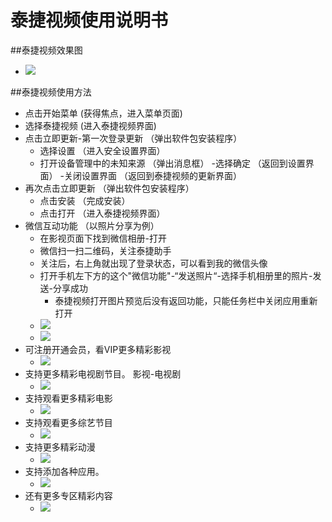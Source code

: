 # 泰捷视频使用说明书

##泰捷视频效果图
  - ![](https://github.com/openthos/app-testing-results/blob/master/IMGview/taijie.png)
  
##泰捷视频使用方法
  - 点击开始菜单    (获得焦点，进入菜单页面)
  - 选择泰捷视频   (进入泰捷视频界面)
  - 点击立即更新-第一次登录更新  （弹出软件包安装程序）
     - 选择设置  （进入安全设置界面）
     - 打开设备管理中的未知来源  （弹出消息框）
       -选择确定 （返回到设置界面）
       -关闭设置界面  （返回到泰捷视频的更新界面）
  - 再次点击立即更新  （弹出软件包安装程序）
       - 点击安装  （完成安装）
       - 点击打开  （进入泰捷视频界面）
  - 微信互动功能 （以照片分享为例）
     - 在影视页面下找到微信相册-打开
     - 微信扫一扫二维码，关注泰捷助手
     - 关注后，右上角就出现了登录状态，可以看到我的微信头像
     - 打开手机左下方的这个"微信功能"-“发送照片“-选择手机相册里的照片-发送-分享成功
       - 泰捷视频打开图片预览后没有返回功能，只能任务栏中关闭应用重新打开
     - ![](https://github.com/openthos/community-analysis/blob/master/pic/TJSP/tmp_17440-Screenshot_2017-01-12-18-01-21-431309492.png)
     - ![](https://github.com/openthos/community-analysis/blob/master/pic/TJSP/tmp_17440-Screenshot_2017-01-12-18-02-05134891207.png)
  - 可注册开通会员，看VIP更多精彩影视
     - ![](https://github.com/openthos/community-analysis/blob/master/pic/TJSP/tmp_17440-Screenshot_2017-01-12-16-52-22-1281620830.png)
  - 支持更多精彩电视剧节目。 影视-电视剧 
     - ![](https://github.com/openthos/community-analysis/blob/master/pic/TJSP/tmp_17440-Screenshot_2017-01-12-17-27-38-568804649.png) 
  - 支持观看更多精彩电影
     - ![](https://github.com/openthos/community-analysis/blob/master/pic/TJSP/tmp_17440-Screenshot_2017-01-12-16-50-53639063176.png)
  - 支持观看更多综艺节目
     - ![](https://github.com/openthos/community-analysis/blob/master/pic/TJSP/tmp_17440-Screenshot_2017-01-12-16-51-202066806543.png)
  - 支持更多精彩动漫
     - ![](https://github.com/openthos/community-analysis/blob/master/pic/TJSP/tmp_17440-Screenshot_2017-01-12-16-51-31-524269258.png)  
  - 支持添加各种应用。 
     - ![](https://github.com/openthos/community-analysis/blob/master/pic/TJSP/tmp_17440-Screenshot_2017-01-12-16-50-19912533649.png)
  - 还有更多专区精彩内容
     - ![](https://github.com/openthos/community-analysis/blob/master/pic/TJSP/tmp_17440-Screenshot_2017-01-12-18-06-59-1158451708.png)
     
  
